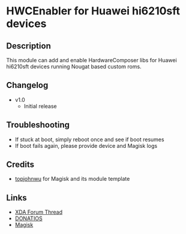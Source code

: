 # **HWCEnabler for Huawei hi6210sft devices**

## Description
This module can add and enable HardwareComposer libs for Huawei hi6210sft devices running Nougat based custom roms. 
## Changelog
- v1.0
  - Initial release

## Troubleshooting
 - If stuck at boot, simply reboot once and see if boot resumes
 - If boot fails again, please provide device and Magisk logs

## Credits
- [topjohnwu](https://forum.xda-developers.com/member.php?u=4470081) for Magisk and its module template

## Links
- [XDA Forum Thread](https://forum.xda-developers.com/p8lite/general/magisk-module-hwcenabler-hi6210sft-t3882121)
- [DONATIOS](paypal.com/Martiriggiano)
- [Magisk](https://forum.xda-developers.com/apps/magisk/official-magisk-v7-universal-systemless-t3473445)
